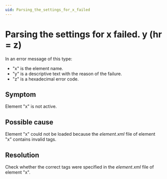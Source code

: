 ```yaml
---
uid: Parsing_the_settings_for_x_failed
---
```


# Parsing the settings for x failed. y (hr = z)

In an error message of this type:

- "x" is the element name.
- "y" is a descriptive text with the reason of the failure.
- "z" is a hexadecimal error code.

## Symptom

Element "x" is not active.

## Possible cause

Element "x" could not be loaded because the *element.xml* file of element "x" contains invalid tags.

## Resolution

Check whether the correct tags were specified in the *element.xml* file of element "x".
